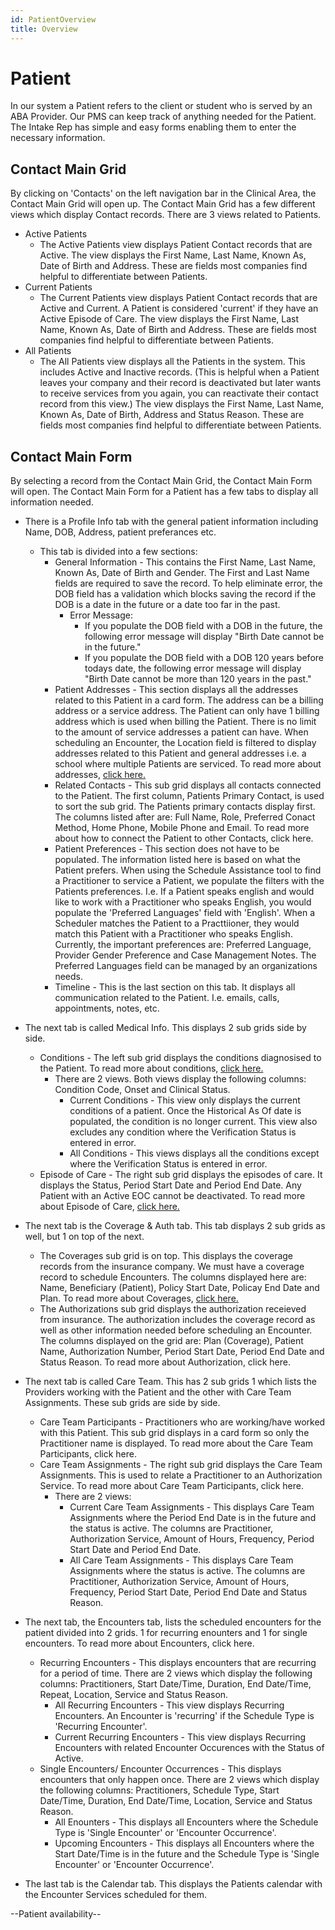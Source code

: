 ```yaml
---
id: PatientOverview
title: Overview
---
```


# Patient

In our system a Patient refers to the client or student who is served by an ABA Provider. Our PMS can keep track of anything needed for the Patient. The Intake Rep has simple and easy forms enabling them to enter the necessary information. 

## Contact Main Grid

By clicking on 'Contacts' on the left navigation bar in the Clinical Area, the Contact Main Grid will open up. The Contact Main Grid has a few different views which display Contact records. There are 3 views related to Patients. 
- Active Patients
    - The Active Patients view displays Patient Contact records that are Active. The view displays the First Name, Last Name, Known As, Date of Birth and Address. These are fields most companies find helpful to differentiate between Patients. 
- Current Patients
    -  The Current Patients view displays Patient Contact records that are Active and Current. A Patient is considered 'current' if they have an Active Episode of Care. The view displays the First Name, Last Name, Known As, Date of Birth and Address. These are fields most companies find helpful to differentiate between Patients.
- All Patients
    - The All Patients view displays all the Patients in the system. This includes Active and Inactive records. (This is helpful when a Patient leaves your company and their record is deactivated but later wants to receive services from you again, you can reactivate their contact record from this view.) The view displays the First Name, Last Name, Known As, Date of Birth, Address and Status Reason. These are fields most companies find helpful to differentiate between Patients.


## Contact Main Form

By selecting a record from the Contact Main Grid, the Contact Main Form will open. The Contact Main Form for a Patient has a few tabs to display all information needed. 
- There is a Profile Info tab with the general patient information including Name, DOB, Address, patient preferances etc. 
    - This tab is divided into a few sections:
        - General Information - This contains the First Name, Last Name, Known As, Date of Birth and Gender. The First and Last Name fields are required to save the record. To help eliminate error, the DOB field has a validation which blocks saving the record if the DOB is a date in the future or a date too far in the past. 
            - Error Message: 
                - If you populate the DOB field with a DOB in the future, the following error message will display "Birth Date cannot be in the future." 
                - If you populate the DOB field with a DOB 120 years before todays date, the following error message will display "Birth Date cannot be more than 120 years in the past."
        - Patient Addresses - This section displays all the addresses related to this Patient in a card form. The address can be a billing address or a service address. The Patient can only have 1 billing address which is used when billing the Patient. There is no limit to the amount of service addresses a patient can have. When scheduling an Encounter, the Location field is filtered to display addresses related to this Patient and general addresses i.e. a school where multiple Patients are serviced. To read more about addresses, [click here.](Location.md)
        - Related Contacts - This sub grid displays all contacts connected to the Patient. The first column, Patients Primary Contact, is used to sort the sub grid. The Patients primary contacts display first. The columns listed after are: Full Name, Role, Preferred Conact Method, Home Phone, Mobile Phone and Email. To read more about how to connect the Patient to other Contacts, click here. 
        - Patient Preferences - This section does not have to be populated. The information listed here is based on what the Patient prefers. When using the Schedule Assistance tool to find a Practitioner to service a Patient, we populate the filters with the Patients preferences. I.e. If a Patient speaks english and would like to work with a Practitioner who speaks English, you would populate the 'Preferred Languages' field with 'English'. When a Scheduler matches the Patient to a Practtiioner, they would match this Patient with a Practitioner who speaks English. Currently, the important preferences are: Preferred Language, Provider Gender Preference and Case Management Notes. The Preferred Languages field can be managed by an organizations needs. 
        - Timeline - This is the last section on this tab. It displays all communication related to the Patient. I.e. emails, calls, appointments, notes, etc.
        
- The next tab is called Medical Info. This displays 2 sub grids side by side. 
    - Conditions - The left sub grid displays the conditions diagnosised to the Patient. To read more about conditions, [click here.](Conditions.md) 
        - There are 2 views. Both views display the following columns: Condition Code, Onset and Clinical Status. 
            - Current Conditions - This view only displays the current conditions of a patient. Once the Historical As Of date is populated, the condition is no longer current. This view also excludes any condition where the Verification Status is entered in error.
            - All Conditions - This views displays all the conditions except where the Verification Status is entered in error.
    - Episode of Care - The right sub grid displays the episodes of care. It displays the Status, Period Start Date and Period End Date. Any Patient with an Active EOC cannot be deactivated. To read more about Episode of Care, [click here.](EpisodeOfCare.md)

- The next tab is the Coverage & Auth tab. This tab displays 2 sub grids as well, but 1 on top of the next. 
    - The Coverages sub grid is on top. This displays the coverage records from the insurance company. We must have a coverage record to schedule Encounters. The columns displayed here are: Name, Beneficiary (Patient), Policy Start Date, Policay End Date and Plan. To read more about Coverages, [click here.](Coverages.md) 
    - The Authorizations sub grid displays the authorization receieved from insurance. The authorization includes the coverage record as well as other information needed before scheduling an Encounter. The columns displayed on the grid are: Plan (Coverage), Patient Name, Authorization Number, Period Start Date, Period End Date and Status Reason. To read more about Authorization, click here. 
- The next tab is called Care Team. This has 2 sub grids 1 which lists the Providers working with the Patient and the other with Care Team Assignments. These sub grids are side by side. 
    - Care Team Participants - Practitioners who are working/have worked with this Patient. This sub grid displays in a card form so only the Practitioner name is displayed. To read more about the Care Team Participants, click here.
    - Care Team Assignments - The right sub grid displays the Care Team Assignments. This is used to relate a Practitioner to an Authorization Service. To read more about Care Team Participants, click here. 
        - There are 2 views:
            - Current Care Team Assignments - This displays Care Team Assignments where the Period End Date is in the future and the status is active. The columns are Practitioner, Authorization Service, Amount of Hours, Frequency, Period Start Date and Period End Date.
            - All Care Team Assignments - This displays Care Team Assignments where the status is active. The columns are Practitioner, Authorization Service, Amount of Hours, Frequency, Period Start Date, Period End Date and Status Reason.

- The next tab, the Encounters tab, lists the scheduled encounters for the patient divided into 2 grids. 1 for recurring enounters and 1 for single encounters. To read more about Encounters, click here. 
    - Recurring Encounters - This displays encounters that are recurring for a period of time. There are 2 views which display the following columns: Practitioners, Start Date/Time, Duration, End Date/Time, Repeat, Location, Service and Status Reason. 
        - All Recurring Encounters - This view displays Recurring Encounters. An Encounter is 'recurring' if the Schedule Type is 'Recurring Encounter'. 
        - Current Recurring Encounters - This view displays Recurring Encounters with related Encounter Occurences with the Status of Active. 
    - Single Encounters/ Encounter Occurrences - This displays encounters that only happen once. There are 2 views which display the following columns: Practitioners, Schedule Type, Start Date/Time, Duration, End Date/Time, Location, Service and Status Reason. 
        - All Enounters - This displays all Encounters where the Schedule Type is 'Single Encounter' or 'Encounter Occurrence'.
        - Upcoming Encounters - This displays all Encounters where the Start Date/Time is in the future and the Schedule Type is 'Single Encounter' or 'Encounter Occurrence'.

- The last tab is the Calendar tab. This displays the Patients calendar with the Encounter Services scheduled for them. 

--Patient availability--

